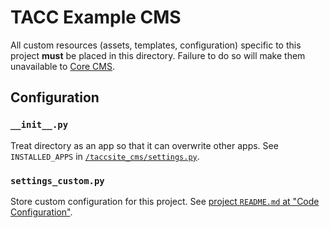 # TACC Example CMS

All custom resources (assets, templates, configuration) specific to this project __must__ be placed in this directory. Failure to do so will make them unavailable to [Core CMS].

## Configuration

### `__init__.py`

Treat directory as an app so that it can overwrite other apps. See `INSTALLED_APPS` in [`/taccsite_cms/settings.py`](/taccsite_cms/settings.py).

### `settings_custom.py`

Store custom configuration for this project. See [project `README.md` at "Code Configuration"](/README.md#code-configuration).


<!-- Link Aliases -->

[Core CMS]: https://github.com/TACC/Core-CMS

